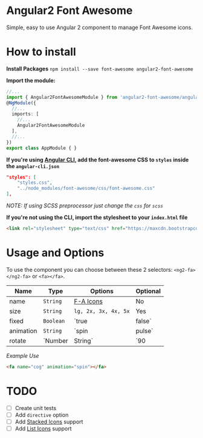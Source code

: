 # Angular2 Font Awesome
Simple, easy to use Angular 2 component to manage Font Awesome icons.

# How to install

**Install Packages**
`npm install --save font-awesome angular2-font-awesome`

**Import the module:**
```typescript
//...
import { Angular2FontAwesomeModule } from 'angular2-font-awesome/angular2-font-awesome';
@NgModule({
  //...
  imports: [
    //...
    Angular2FontAwesomeModule
  ],
  //...
})
export class AppModule { }
```

**If you're using [Angular CLI](https://github.com/angular/angular-cli), add the font-awesome CSS to `styles` inside the `angular-cli.json`**
```json
"styles": [
    "styles.css",
    "../node_modules/font-awesome/css/font-awesome.css"
],
```
*NOTE: If using SCSS preprocessor just change the `css` for `scss`*

**If you're not using the CLI, import the stylesheet to your `index.html` file**
```html
<link rel="stylesheet" type="text/css" href="https://maxcdn.bootstrapcdn.com/font-awesome/4.7.0/css/font-awesome.min.css" />
```

# Usage and Options
To use the component you can choose between these 2 selectors: `<ng2-fa></ng2-fa>` or `<fa></fa>`.

Name      | Type               | Options    | Optional
---       | ---                | ---        | ---
name      | `String`           | [F-A Icons](http://fontawesome.io/icons/) | No
size      | `String`           | `lg, 2x, 3x, 4x, 5x`                      | Yes
fixed     | `Boolean`          | `true | false`                            | Yes
animation |  `String`          | `spin | pulse`                            | Yes
rotate    |  `Number | String` | `90 | 180 | 270` `horizontal | vertical`  | Yes

*Example Use*
```html
<fa name="cog" animation="spin"></fa>
```

# TODO
- [ ] Create unit tests
- [ ] Add `directive` option
- [ ] Add [Stacked Icons](http://fontawesome.io/examples/#stacked) support
- [ ] Add [List Icons](http://fontawesome.io/examples/#list) support
